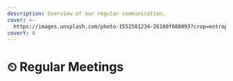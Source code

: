 ```yaml
---
description: Overview of our regular communication.
cover: >-
  https://images.unsplash.com/photo-1552581234-26160f608093?crop=entropy&cs=srgb&fm=jpg&ixid=M3wxOTcwMjR8MHwxfHNlYXJjaHwzfHxtZWV0aW5nfGVufDB8fHx8MTY5NzQ5MDU4NXww&ixlib=rb-4.0.3&q=85
coverY: 0
---
```


# ⏲ Regular Meetings





























































































